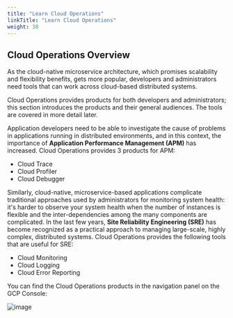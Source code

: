 ```yaml
---
title: "Learn Cloud Operations"
linkTitle: "Learn Cloud Operations"
weight: 30
---
```


## Cloud Operations Overview

As the cloud-native microservice architecture, which promises scalability and flexibility benefits, gets more popular, developers and administrators need tools that can work across cloud-based distributed systems.

Cloud Operations provides products for both developers and administrators; this section introduces the products and their general audiences.  The tools are covered in more detail later.

Application developers need to be able to investigate the cause of problems in applications running in distributed environments, and in this context, the importance of **Application Performance Management (APM)** has increased. Cloud Operations provides 3 products for APM:

-  Cloud Trace
-  Cloud Profiler
-  Cloud Debugger

Similarly, cloud-native, microservice-based applications complicate traditional approaches used by administrators for monitoring system health: it's harder to observe your system health when the number of instances is flexible and the inter-dependencies among the many components are complicated. In the last few years, **Site Reliability Engineering (SRE)** has become recognized as a practical approach to managing large-scale, highly complex, distributed systems. Cloud Operations provides the following tools that are useful for SRE:

-  Cloud Monitoring
-  Cloud Logging
-  Cloud Error Reporting

You can find the Cloud Operations products in the navigation panel on the GCP Console:

![image](/docs/images/user-guide/5-operations-products.png)
